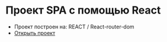 # Проект SPA с помощью React

- Проект построен на: REACT / React-router-dom
- [Открыть проект](https://mrsergpron.github.io/project-react-movies/)
